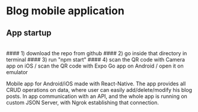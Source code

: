 # Blog mobile application

## App startup
<br />
#### 1) download the repo from github 
#### 2) go inside that directory in terminal 
#### 3) run "npm start" 
#### 4) scan the QR code with Camera app on iOS / scan the QR code with Expo Go app on Android / open it on emulator 

<br />

Mobile app for Android/iOS made with React-Native. The app provides all CRUD operations on data, where user can easily add/delete/modify his blog posts.
In app communication with an API, and the whole app is running on custom JSON Server, with Ngrok establishing that connection. 


